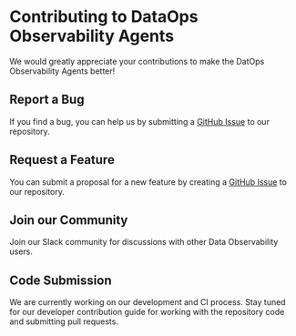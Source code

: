 # Contributing to DataOps Observability Agents

We would greatly appreciate your contributions to make the DatOps Observability Agents better!

## Report a Bug

If you find a bug, you can help us by submitting a [GitHub Issue](https://github.com/DataKitchen/dataops-observability-agents/issues) to our repository.

## Request a Feature

You can submit a proposal for a new feature by creating a [GitHub Issue](https://github.com/DataKitchen/dataops-observability-agents/issues) to our repository.

## Join our Community

Join our Slack community for discussions with other Data Observability users.

## Code Submission

We are currently working on our development and CI process. Stay tuned for our developer contribution guide for working with the repository code and submitting pull requests.
